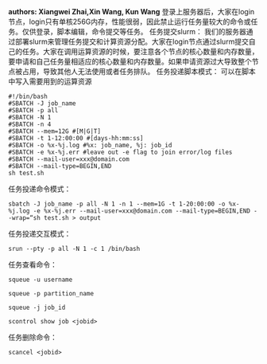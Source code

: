 **authors: Xiangwei Zhai,Xin Wang, Kun Wang**
登录上服务器后，大家在login节点，login只有单核256G内存，性能很弱，因此禁止运行任务量较大的命令或任务。仅供登录，脚本编辑，命令提交等任务。
任务提交slurm：
我们的服务器通过部署slurm来管理任务提交和计算资源分配。大家在login节点通过slurm提交自己的任务。大家在调用运算资源的时候，要注意各个节点的核心数量和内存数量，要申请和自己任务量相适应的核心数量和内存数量。如果申请资源过大导致整个节点被占用，导致其他人无法使用或者任务排队。
任务投递脚本模式：
可以在脚本中写入需要用到的运算资源
```
#!/bin/bash
#SBATCH -J job_name
#SBATCH -p all
#SBATCH -N 1
#SBATCH -n 4
#SBATCH --mem=12G #[M|G|T]
#SBATCH -t 1-12:00:00 #[days-hh:mm:ss]
#SBATCH -o %x-%j.log #%x: job_name, %j: job_id
#SBATCH -e %x-%j.err #leave out -e flag to join error/log files 
#SBATCH --mail-user=xxx@domain.com
#SBATCH --mail-type=BEGIN,END 
sh test.sh
```
任务投递命令模式：

`sbatch -J job_name -p all -N 1 -n 1 --mem=1G -t 1-20:00:00 -o %x-%j.log -e %x-%j.err --mail-user=xxx@domain.com --mail-type=BEGIN,END --wrap=“sh test.sh > output`

任务投递交互模式：

`srun --pty -p all -N 1 -c 1 /bin/bash`

任务查看命令：

`squeue -u username`

`squeue -p partition_name`

`squeue -j job_id`

`scontrol show job <jobid>`

任务删除命令：

`scancel <jobid>`
